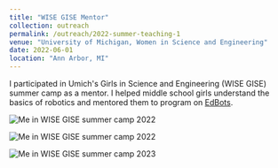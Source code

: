```yaml
---
title: "WISE GISE Mentor"
collection: outreach
permalink: /outreach/2022-summer-teaching-1
venue: "University of Michigan, Women in Science and Engineering"
date: 2022-06-01
location: "Ann Arbor, MI"
---
```


I participated in Umich's Girls in Science and Engineering (WISE GISE) summer camp as a mentor. I helped middle school girls understand the basics of robotics and mentored them to program on [EdBots](https://meetedison.com/).

![Me in WISE GISE summer camp 2022](../images/outreach1.png)

![Me in WISE GISE summer camp 2022](../images/outreach2.png)

![Me in WISE GISE summer camp 2023](../images/outreach3.png)